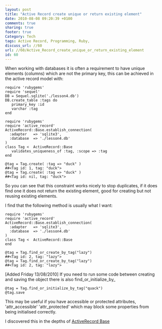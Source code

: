 ```yaml
---
layout: post
title: "Active Record create unique or return existing element"
date: 2010-08-08 09:20:39 +0100 
comments: true
sharing: true
footer: true
Category: Tech
tags: Active Record, Programming, Ruby,
discuss_url: //60
url: //60/Active_Record_create_unique_or_return_existing_element
id: 60
---
```

When working with databases it is often a requirement to have unique elements (columns) which are not the primary key, this can be achieved in the active record model with:

    require 'rubygems'
    require 'sequel'
    DB = Sequel.sqlite('./lesson4.db')
    DB.create_table :tags do
       primary_key :id
       varchar :tag
    end  

    require 'rubygems'
    require 'active_record'
    ActiveRecord::Base.establish_connection(
      :adapter   => 'sqlite3',
      :database  => './lesson4.db'
    )
    class Tag <  ActiveRecord::Base
       validates_uniqueness_of :tag, :scope => :tag
    end

    @tag = Tag.create( :tag => "duck" )
    ##<Tag id: 1, tag: "duck">
    @tag = Tag.create( :tag => "duck" )
    ##<Tag id: nil, tag: "duck">

So you can see that this constraint works nicely to stop duplicates, if it does find one it does not return the existing element, good for creating but not reusing existing elements.

I find that the following method is usually what I want:
   
    require 'rubygems'
    require 'active_record'
    ActiveRecord::Base.establish_connection(
      :adapter   => 'sqlite3',
      :database  => './lesson4.db'
    )
    class Tag <  ActiveRecord::Base
    end 

    @tag = Tag.find_or_create_by_tag("lazy")
    ##<Tag id: 2, tag: "lazy">
    @tag = Tag.find_or_create_by_tag("lazy")
    ##<Tag id: 2, tag: "lazy">

\[Added Friday 13/08/2010\]
If you need to run some code between creating and saving the object there is also find_or_initialize_by_

    @tag = Tag.find_or_initialize_by_tag("quack")
    @tag.save

This may be useful if you have  accessible or protected attributes, 'attr_accessible' 'attr_protected' which may block some properties from being initialised correctly.


I discovered this in the depths of [ActiveRecord Base][arbase]

[arbase]: http://api.rubyonrails.org/classes/ActiveRecord/Base.html

